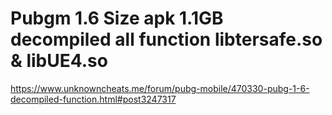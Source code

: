 # Pubgm 1.6 Size apk 1.1GB decompiled all function libtersafe.so & libUE4.so 

https://www.unknowncheats.me/forum/pubg-mobile/470330-pubg-1-6-decompiled-function.html#post3247317
